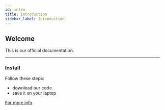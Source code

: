 ```yaml
---
id: intro
title: Introduction
sidebar_label: Introduction
---
```


## Welcome

This is our official documentation.

---

### Install

Follow these steps:

- download our code
- save it on your laptop

[For more info](https://www.google.com/)
